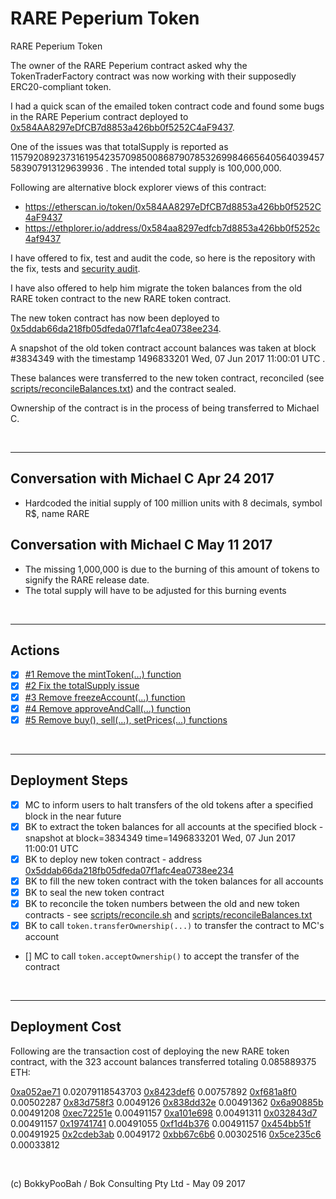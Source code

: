 # RARE Peperium Token
RARE Peperium Token

The owner of the RARE Peperium contract asked why the TokenTraderFactory contract was now working with their supposedly ERC20-compliant token.

I had a quick scan of the emailed token contract code and found some bugs in the RARE Peperium contract deployed to [0x584AA8297eDfCB7d8853a426bb0f5252C4aF9437](https://etherscan.io/address/0x584AA8297eDfCB7d8853a426bb0f5252C4aF9437).

One of the issues was that totalSupply is reported as 115792089237316195423570985008687907853269984665640564039457583907913129639936 . The intended  total supply is 100,000,000.

Following are alternative block explorer views of this contract:

* https://etherscan.io/token/0x584AA8297eDfCB7d8853a426bb0f5252C4aF9437
* https://ethplorer.io/address/0x584aa8297edfcb7d8853a426bb0f5252c4af9437

I have offered to fix, test and audit the code, so here is the repository with the fix, tests and [security audit](SecurityAudit.md).

I have also offered to help him migrate the token balances from the old RARE token contract to the new RARE token contract.

The new token contract has now been deployed to [0x5ddab66da218fb05dfeda07f1afc4ea0738ee234](https://etherscan.io/address/0x5ddab66da218fb05dfeda07f1afc4ea0738ee234#code). 

A snapshot of the old token contract account balances was taken at block #3834349 with the timestamp 1496833201 Wed, 07 Jun 2017 11:00:01 UTC . 

These balances were transferred to the new token contract, reconciled (see [scripts/reconcileBalances.txt](scripts/reconcileBalances.txt)) and the contract sealed. 
 
Ownership of the contract is in the process of being transferred to Michael C.

<br />

<hr />

## Conversation with Michael C Apr 24 2017

* Hardcoded the initial supply of 100 million units with 8 decimals, symbol R$, name RARE

## Conversation with Michael C May 11 2017

* The missing 1,000,000 is due to the burning of this amount of tokens to signify the RARE release date.
* The total supply will have to be adjusted for this burning events

<br />

<hr />

## Actions

* [x] [#1 Remove the mintToken(...) function](https://github.com/bokkypoobah/RAREPeperiumToken/issues/1)
* [x] [#2 Fix the totalSupply issue](https://github.com/bokkypoobah/RAREPeperiumToken/issues/2)
* [x] [#3 Remove freezeAccount(...) function](https://github.com/bokkypoobah/RAREPeperiumToken/issues/3)
* [x] [#4 Remove approveAndCall(...) function](https://github.com/bokkypoobah/RAREPeperiumToken/issues/4)
* [x] [#5 Remove buy(), sell(...), setPrices(...) functions](https://github.com/bokkypoobah/RAREPeperiumToken/issues/5)

<br />

<hr />

## Deployment Steps

* [x] MC to inform users to halt transfers of the old tokens after a specified block in the near future
* [x] BK to extract the token balances for all accounts at the specified block - snapshot at block=3834349 time=1496833201 Wed, 07 Jun 2017 11:00:01 UTC
* [x] BK to deploy new token contract - address [0x5ddab66da218fb05dfeda07f1afc4ea0738ee234](https://ethplorer.io/address/0x5ddab66da218fb05dfeda07f1afc4ea0738ee234)
* [x] BK to fill the new token contract with the token balances for all accounts
* [x] BK to seal the new token contract
* [x] BK to reconcile the token numbers between the old and new token contracts - see [scripts/reconcile.sh](scripts/reconcile.sh) and [scripts/reconcileBalances.txt](scripts/reconcileBalances.txt)
* [x] BK to call `token.transferOwnership(...)` to transfer the contract to MC's account
* [] MC to call `token.acceptOwnership()` to accept the transfer of the contract

<br />

<hr />

## Deployment Cost

Following are the transaction cost of deploying the new RARE token contract, with the 323 account balances transferred totaling 0.085889375 ETH:

[0xa052ae71](https://etherscan.io/tx/0xa052ae713568895795d4ce4f0184135e2315ebfb0ddd0f98f9ef4a10f4ddaa1e) 0.02079118543703
[0x8423def6](https://etherscan.io/tx/0x8423def6ac9e422dbd8fc3454b5a03c87d8ade40ef2c94a39f91b5538a30e437) 0.00757892
[0xf681a8f0](https://etherscan.io/tx/0xf681a8f0fb5d281a622189a814fd5742341dc734eb2a3367c7cadaf93396bebb) 0.00502287
[0x83d758f3](https://etherscan.io/tx/0x83d758f343271010d5b7a61ed261b3c6b9a3d9d1c7384d28d60005ceb3d7ef52) 0.0049126
[0x838dd32e](https://etherscan.io/tx/0x838dd32e0ecfc2bcf752bd81b9a5c2bf30772eaf46e8df6b4dae0eedadbb133b) 0.00491362
[0x6a90885b](https://etherscan.io/tx/0x6a90885bd390e60cc79d49062e0b34dd7b4f491d8912c2d7bfad8c403f7db664) 0.00491208
[0xec72251e](https://etherscan.io/tx/0xec72251ede76e871ec9f89e1b4b82bd8451858987ed6006fe55d1e19557399cc) 0.00491157
[0xa101e698](https://etherscan.io/tx/0xa101e698afbf065a283adb679be162c9067e68030ea8e95e74872faae8be55b3) 0.00491311
[0x032843d7](https://etherscan.io/tx/0x032843d73f7ddf9e8389b79b3e79e5c10495dc82b0d4d35969ba88296df81f43) 0.00491157
[0x19741741](https://etherscan.io/tx/0x19741741b78c140f1363d4012b7e4f11c083cf3a58a006073baec925636bad33) 0.00491055
[0xf1d4b376](https://etherscan.io/tx/0xf1d4b376164a1dc2d9be00c28d4323a645a54aa59cf1d2ee8b50cb4349f4f9a9) 0.00491157
[0x454bb51f](https://etherscan.io/tx/0x454bb51f91943d473fb3870f95de7583475a5f3e490e12d42bae8151402252c6) 0.00491925
[0x2cdeb3ab](https://etherscan.io/tx/0x2cdeb3abf9d7fa1d177e676afeeba25fc01aa028816ed5f4492140023f20617c) 0.0049172
[0xbb67c6b6](https://etherscan.io/tx/0xbb67c6b6b727163eb31fc8ccc41d3b701b27a9ea38a6ec16fc964bd1a2e7d11f) 0.00302516
[0x5ce235c6](https://etherscan.io/tx/0x5ce235c608945b141d3f3c012ddc84f63d4e641ffbc53fc6243429c43d4dc85f) 0.00033812

























<br />

(c) BokkyPooBah / Bok Consulting Pty Ltd - May 09 2017